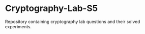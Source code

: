 # Cryptography-Lab-S5
Repository containing cryptography lab questions and their solved experiments.
